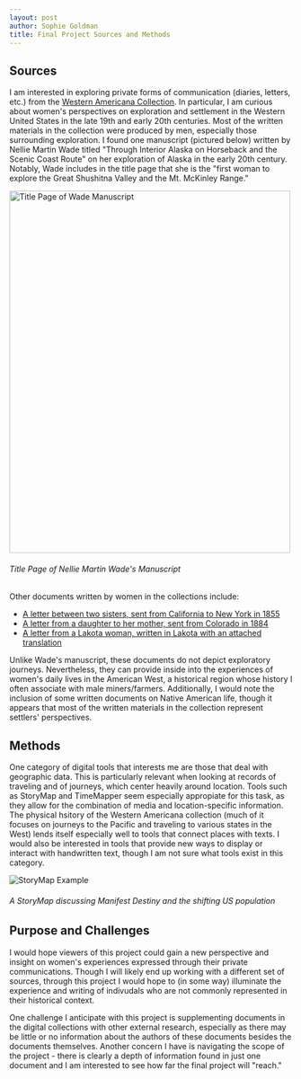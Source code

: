 ```yaml
---
layout: post
author: Sophie Goldman
title: Final Project Sources and Methods
---
```


## Sources

I am interested in exploring private forms of communication (diaries, letters, etc.) from the [Western Americana Collection](https://dpul.princeton.edu/pudl0017). In particular, I am curious about women's perspectives on exploration and settlement in the Western United States in the late 19th and early 20th centuries. Most of the written materials in the collection were produced by men, especially those surrounding exploration. I found one manuscript (pictured below) written by Nellie Martin Wade titled "Through Interior Alaska on Horseback and the Scenic Coast Route" on her exploration of Alaska in the early 20th century. Notably, Wade includes in the title page that she is the "first woman to explore the Great Shushitna Valley and the Mt. McKinley Range." 

<img src="https://iiif-cloud.princeton.edu/iiif/2/d1%2Fe6%2Fa8%2Fd1e6a8077c5045c58e01caf28a22c46f%2Fintermediate_file/full/1000,1291/0/default.jpg" width="500" height="645" alt = "Title Page of Wade Manuscript"/>

###### *Title Page of Nellie Martin Wade's Manuscript*

Other documents written by women in the collections include:
* [A letter between two sisters, sent from California to New York in 1855](https://findingaids.princeton.edu/collections/C1446/c13)
* [A letter from a daughter to her mother, sent from Colorado in 1884](https://findingaids.princeton.edu/collections/C1446/c26)
* [A letter from a Lakota woman, written in Lakota with an attached translation](https://findingaids.princeton.edu/collections/C1446/c23) 

Unlike Wade's manuscript, these documents do not depict exploratory journeys. Nevertheless, they can provide inside into the experiences of women's daily lives in the American West, a historical region whose history I often associate with male miners/farmers. Additionally, I would note the inclusion of some written documents on Native American life, though it appears that most of the written materials in the collection represent settlers' perspectives. 

## Methods

One category of digital tools that interests me are those that deal with geographic data. This is particularly relevant when looking at records of traveling and of journeys, which center heavily around location. Tools such as StoryMap and TimeMapper seem especially appropiate for this task, as they allow for the combination of media and location-specific information. The physical hsitory of the Western Americana collection (much of it focuses on journeys to the Pacific and traveling to various states in the West) lends itself especially well to tools that connect places with texts. I would also be interested in tools that provide new ways to display or interact with handwritten text, though I am not sure what tools exist in this category. 

![StoryMap Example](https://multimedia.report/images/tutorials/multimedia-tools/storymap-js.jpg)
###### A StoryMap discussing Manifest Destiny and the shifting US population

## Purpose and Challenges

I would hope viewers of this project could gain a new perspective and insight on women's experiences expressed through their private communications. Though I will likely end up working with a different set of sources, through this project I would hope to (in some way) illuminate the experience and writing of indivudals who are not commonly represented in their historical context. 

One challenge I anticipate with this project is supplementing documents in the digital collections with other external research, especially as there may be little or no information about the authors of these documents besides the documents themselves.
Another concern I have is navigating the scope of the project - there is clearly a depth of information found in just one document and I am interested to see how far the final project will "reach." 


